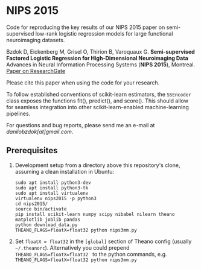 NIPS 2015
=========

Code for reproducing the key results of our NIPS 2015 paper on semi-supervised low-rank logistic regression models for large functional neuroimaging datasets.

Bzdok D, Eickenberg M, Grisel O, Thirion B, Varoquaux G.
**Semi-supervised Factored Logistic Regression for High-Dimensional Neuroimaging Data**
Advances in Neural Information Processing Systems (**NIPS 2015**), Montreal.
[Paper on ResearchGate](https://www.researchgate.net/publication/281490102_Semi-Supervised_Factored_Logistic_Regression_for_High-Dimensional_Neuroimaging_Data)

Please cite this paper when using the code for your research.

To follow established conventions of scikit-learn estimators, the ``SSEncoder`` class exposes the functions fit(), predict(), and score().
This should allow for seamless integration into other scikit-learn-enabled machine-learning pipelines.

For questions and bug reports, please send me an e-mail at _danilobzdok[at]gmail.com_.

## Prerequisites

1. Development setup from a directory above this repository's clone, assuming a clean installation in Ubuntu:

    ```
    sudo apt install python3-dev
    sudo apt install python3-tk
    sudo apt install virtualenv
    virtualenv nips2015 -p python3
    cd nips2015/
    source bin/activate
    pip install scikit-learn numpy scipy nibabel nilearn theano matplotlib joblib pandas
    python download_data.py
    THEANO_FLAGS=floatX=float32 python nips3mm.py
    ```

2. Set `floatX = float32` in the `[global]` section of Theano config (usually `~/.theanorc`). Alternatively you could prepend `THEANO_FLAGS=floatX=float32 ` to the python commands, e.g. `THEANO_FLAGS=floatX=float32 python nips3mm.py` 



